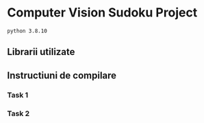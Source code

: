# Computer Vision Sudoku Project
```python 3.8.10 ```
## Librarii utilizate


## Instructiuni de compilare

### Task 1

### Task 2
